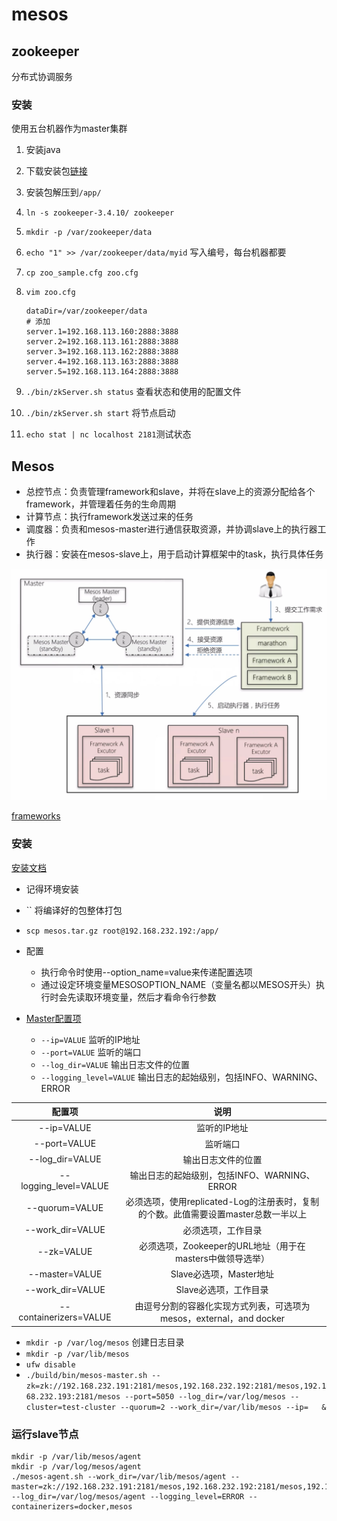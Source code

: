 # mesos

## zookeeper

 分布式协调服务

### 安装

使用五台机器作为master集群

1.   安装java

2. 下载安装包[链接](http://mirrors.hust.edu.cn/apache/zookeeper/)

3. 安装包解压到`/app/`

4. `ln -s zookeeper-3.4.10/ zookeeper`

5. `mkdir -p /var/zookeeper/data`

6. `echo "1" >> /var/zookeeper/data/myid` 写入编号，每台机器都要

7. `cp zoo_sample.cfg zoo.cfg`

8. `vim zoo.cfg`

   ````
   dataDir=/var/zookeeper/data
   # 添加
   server.1=192.168.113.160:2888:3888
   server.2=192.168.113.161:2888:3888
   server.3=192.168.113.162:2888:3888
   server.4=192.168.113.163:2888:3888
   server.5=192.168.113.164:2888:3888
   ````

9. `./bin/zkServer.sh status` 查看状态和使用的配置文件

10. `./bin/zkServer.sh start` 将节点启动

11. `echo stat | nc localhost 2181`测试状态


## Mesos

* 总控节点：负责管理framework和slave，并将在slave上的资源分配给各个framework，并管理着任务的生命周期
* 计算节点：执行framework发送过来的任务
* 调度器：负责和mesos-master进行通信获取资源，并协调slave上的执行器工作
* 执行器：安装在mesos-slave上，用于启动计算框架中的task，执行具体任务

![](./images/4.png)

[frameworks](http://mesos.apache.org/documentation/latest/frameworks/)

### 安装

[安装文档](http://mesos.apache.org/documentation/latest/building/)

* 记得环境安装


* `` 将编译好的包整体打包
* `scp mesos.tar.gz root@192.168.232.192:/app/`
* 配置
  * 执行命令时使用--option_name=value来传递配置选项
  * 通过设定环境变量MESOSOPTION_NAME（变量名都以MESOS开头）执行时会先读取环境变量，然后才看命令行参数
* [Master配置项](http://mesos.apache.org/documentation/latest/configuration/master-and-agent/)
  * `--ip=VALUE` 监听的IP地址
  * `--port=VALUE` 监听的端口
  * `--log_dir=VALUE` 输出日志文件的位置
  * `--logging_level=VALUE` 输出日志的起始级别，包括INFO、WARNING、ERROR

|          配置项           |                    说明                    |
| :--------------------: | :--------------------------------------: |
|       --ip=VALUE       |                 监听的IP地址                  |
|      --port=VALUE      |                   监听端口                   |
|    --log_dir=VALUE     |                输出日志文件的位置                 |
| --logging_level=VALUE  |      输出日志的起始级别，包括INFO、WARNING、ERROR      |
|     --quorum=VALUE     | 必须选项，使用replicated-Log的注册表时，复制的个数。此值需要设置master总数一半以上 |
|    --work_dir=VALUE    |                必须选项，工作目录                 |
|       --zk=VALUE       |  必须选项，Zookeeper的URL地址（用于在masters中做领导选举）  |
|     --master=VALUE     |            Slave必选项，Master地址             |
|    --work_dir=VALUE    |              Slave必选项，工作目录               |
| --containerizers=VALUE | 由逗号分割的容器化实现方式列表，可选项为mesos，external，and docker |

* `mkdir -p /var/log/mesos` 创建日志目录
* `mkdir -p /var/lib/mesos`
* `ufw disable`
* `./build/bin/mesos-master.sh --zk=zk://192.168.232.191:2181/mesos,192.168.232.192:2181/mesos,192.168.232.193:2181/mesos --port=5050 --log_dir=/var/log/mesos --cluster=test-cluster --quorum=2 --work_dir=/var/lib/mesos --ip=   & `


### 运行slave节点

````
mkdir -p /var/lib/mesos/agent
mkdir -p /var/log/mesos/agent
./mesos-agent.sh --work_dir=/var/lib/mesos/agent --master=zk://192.168.232.191:2181/mesos,192.168.232.192:2181/mesos,192.168.232.193:2181/mesos --log_dir=/var/log/mesos/agent --logging_level=ERROR --containerizers=docker,mesos
````














